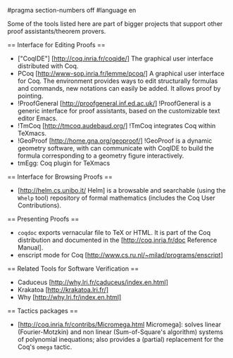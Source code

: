 #pragma section-numbers off
#language en

Some of the tools listed here are part of bigger projects that support other proof assistants/theorem provers.

== Interface for Editing Proofs ==

 * ["CoqIDE"] [http://coq.inria.fr/coqide/]
   The graphical user interface distributed with Coq.
 * PCoq [http://www-sop.inria.fr/lemme/pcoq/]
   A graphical user interface for Coq. The environment provides ways to edit structurally formulas and commands, new notations can easily be added. It allows proof by pointing.
 * !ProofGeneral [http://proofgeneral.inf.ed.ac.uk/]
  !ProofGeneral is a generic interface for proof assistants, based on the customizable text editor Emacs.
 * !TmCoq [http://tmcoq.audebaud.org/] 
  !TmCoq integrates Coq within TeXmacs.
 * !GeoProof [http://home.gna.org/geoproof/]
  !GeoProof is a dynamic geometry software, with can communicate with CoqIDE to build the formula corresponding to a geometry figure interactively.
 * tmEgg: Coq plugin for TeXmacs

== Interface for Browsing Proofs ==

 * [http://helm.cs.unibo.it/ Helm] is a browsable and searchable (using the `Whelp` tool) repository of formal mathematics (includes the Coq User Contributions).

== Presenting Proofs ==

 * `coqdoc` exports vernacular file to TeX or HTML. It is part of the Coq distribution and documented in the [http://coq.inria.fr/doc Reference Manual].
 * enscript mode for Coq [http://www.cs.ru.nl/~milad/programs/enscript]

== Related Tools for Software Verification ==

 * Caduceus [http://why.lri.fr/caduceus/index.en.html]
 * Krakatoa [http://krakatoa.lri.fr/]
 * Why [http://why.lri.fr/index.en.html]
 
== Tactics packages ==

 * [http://coq.inria.fr/contribs/Micromega.html Micromega]: solves linear (Fourier-Motzkin) and non linear (Sum-of-Square's algorithm) systems of polynomial inequations; also provides a (partial) replacement for the Coq's `omega` tactic.
